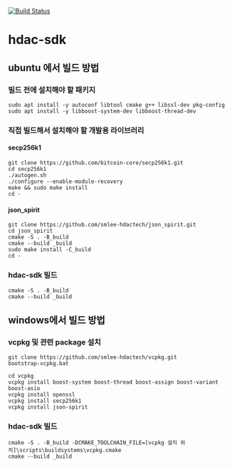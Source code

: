 [![Build Status](https://travis-ci.org/smlee-hdactech/hdac-sdk.svg?branch=master)](https://travis-ci.org/smlee-hdactech/hdac-sdk)

# hdac-sdk

## ubuntu 에서 빌드 방법

### 빌드 전에 설치해야 할 패키지
```
sudo apt install -y autoconf libtool cmake g++ libssl-dev pkg-config
sudo apt install -y libboost-system-dev libboost-thread-dev
```

### 직접 빌드해서 설치해야 할 개발용 라이브러리

#### secp256k1
```
git clone https://github.com/bitcoin-core/secp256k1.git
cd secp256k1
./autogen.sh
./configure --enable-module-recovery
make && sudo make install
cd -
```

#### json_spirit
```
git clone https://github.com/smlee-hdactech/json_spirit.git
cd json_spirit
cmake -S . -B_build
cmake --build _build
sudo make install -C_build
cd -
```

### hdac-sdk 빌드
```
cmake -S . -B_build
cmake --build _build
```

## windows에서 빌드 방법

### vcpkg 및 관련 package 설치
```
git clone https://github.com/smlee-hdactech/vcpkg.git
bootstrap-vcpkg.bat

cd vcpkg
vcpkg install boost-system boost-thread boost-assign boost-variant boost-asio
vcpkg install openssl
vcpkg install secp256k1
vcpkg install json-spirit
```

### hdac-sdk 빌드
```
cmake -S . -B_build -DCMAKE_TOOLCHAIN_FILE=[vcpkg 설치 위치]\scripts\buildsystems\vcpkg.cmake
cmake --build _build
```
